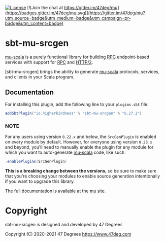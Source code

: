 [comment]: <> (Don't edit this file!)
[comment]: <> (It is automatically updated after every release of https://github.com/47degrees/.github)
[comment]: <> (If you want to suggest a change, please open a PR or issue in that repository)

[![License](https://img.shields.io/badge/license-Apache%202-blue.svg)](https://raw.githubusercontent.com/higherkindness/mu-scala/master/LICENSE) 
[![Join the chat at https://gitter.im/47deg/mu](https://badges.gitter.im/47deg/mu.svg)](https://gitter.im/47deg/mu?utm_source=badge&utm_medium=badge&utm_campaign=pr-badge&utm_content=badge)

# sbt-mu-srcgen

[mu-scala] is a purely functional library for building [RPC] endpoint-based services with support for [RPC] and [HTTP/2].

[sbt-mu-srcgen] brings the ability to generate [mu-scala] protocols, services, and clients in your Scala program.

## Documentation

For installing this plugin, add the following line to your `plugins.sbt` file:

```sbt mdoc:silent
addSbtPlugin("io.higherkindness" % "sbt-mu-srcgen" % "0.27.2")
```

### NOTE

For any users using version `0.22.x` and below, the `SrcGenPlugin` is enabled on every module by default.  However, for everyone using 
version `0.23.x` and beyond, you'll need to manually enable the plugin for any module for which you want to 
auto-generate [mu-scala] code, like such:

```sbt mdoc:silent
.enablePlugins(SrcGenPlugin)
```

**This is a breaking change between the versions**, so be sure to make sure that you're choosing your modules to enable source generation
intentionally if you want to upgrade this library.

The full documentation is available at the [mu](https://higherkindness.io/mu-scala/guides/generate-sources-from-idl) site.

[RPC]: https://en.wikipedia.org/wiki/Remote_procedure_call
[HTTP/2]: https://http2.github.io/
[gRPC]: https://grpc.io/
[mu-scala]: https://higherkindness.github.io/mu-scala/

# Copyright

sbt-mu-srcgen is designed and developed by 47 Degrees

Copyright (C)  2020-2021 47 Degrees <https://www.47deg.com>

